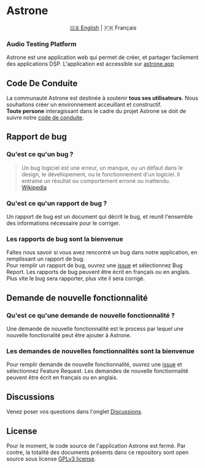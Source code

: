 # Astrone

<p align="center">
  <a href="https://github.com/Jerboas86/astrone-feedback/tree/master/lang/en">🇬🇧 English</a> |
  <span>🇫🇷 Français</span>
</p>

### Audio Testing Platform

Astrone est une application web qui permet de créer, et partager facilement des applications DSP.
L'application est accessible sur [astrone.app](www.astrone.app)

## Code De Conduite

La communauté Astrone est destinée à soutenir **tous ses utilisateurs**. Nous souhaitons créer un environnement acceuillant et constructif.\
**Toute persone** interagissant dans le cadre du projet Astrone se doit de suivre notre [code de conduite](https://github.com/Jerboas86/astrone-feedback/tree/master/CODE_OF_CONDUCT.md).

## Rapport de bug

### Qu'est ce qu'un bug ?

> Un bug logiciel est une erreur, un manque, ou un défaut dans le design, le
> dévellopement, ou le fonctionnement d'un logiciel. Il entraine un résultat ou
> comportement erroné ou inattendu.\
> [Wikipedia](https://en.wikipedia.org/wiki/Software_bug)

### Qu'est ce qu'un rapport de bug ?

Un rapport de bug est un document qui décrit le bug, et reunit l'ensemble des informations nécessaire pour le corriger.

### Les rapports de bug sont la bienvenue

Faîtes nous savoir si vous avez rencontré un bug dans notre application, en remplissant un rapport de bug.\
Pour remplir un rapport de bug, ouvrez une [issue](https://github.com/Jerboas86/astrone-feedback/issues/new/choose) et sélectionnez Bug Report. Les rapports de bug peuvent être écrit en français ou en anglais. Plus vite le bug sera rapporter, plus vite il sera corrigé.

## Demande de nouvelle fonctionnalité

### Qu'est ce qu'une demande de nouvelle fonctionnalité ?

Une demande de nouvelle fonctionnalité est le process par lequel une nouvelle fonctionalité peut être ajouter à Astrone.

### Les demandes de nouvelles fonctionnalités sont la bienvenue

Pour remplir demande de nouvelle fonctionnalité, ouvrez une [issue](https://github.com/Jerboas86/astrone-feedback/issues/new/choose) et sélectionnez Feature Request. Les demandes de nouvelle fonctionnalité peuvent être écrit en français ou en anglais.

## Discussions

Venez poser vos questions dans l'onglet [Discussions](https://github.com/Jerboas86/astrone-feedback/discussions).

## License

Pour le moment, le code source de l'application Astrone est fermé. Par contre, la totalité des documents présents
dans ce repository sont open source sous license [GPLv3 license](https://github.com/Jerboas86/astrone-feedback/tree/master/LICENSE.md).

